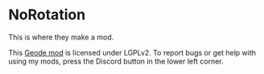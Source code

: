 # NoRotation
This is where they make a mod.

This [Geode mod](https://geode-sdk.org) is licensed under LGPLv2. To report bugs or get help with using my mods, press the Discord button in the lower left corner.